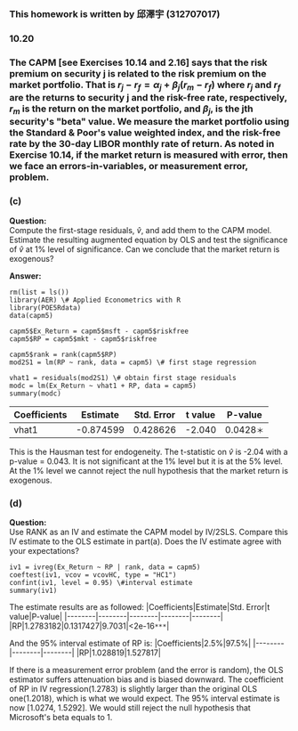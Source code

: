 ### This homework is written by 邱澤宇 (312707017)
### 10.20
### The CAPM [see Exercises 10.14 and 2.16] says that the risk premium on security j is related to the risk premium on the market portfolio. That is $r_j - r_f = \alpha_j + \beta_j (r_m - r_f)$ where $r_j$ and $r_f$ are the returns to security j and the risk-free rate, respectively, $r_m$ is the return on the market portfolio, and $\beta_j$, is the jth security's "beta" value. We measure the market portfolio using the Standard & Poor's value weighted index, and the risk-free rate by the 30-day LIBOR monthly rate of return. As noted in Exercise 10.14, if the market return is measured with error, then we face an errors-in-variables, or measurement error, problem.


### (c)
**Question:**\
Compute the first-stage residuals, $\hat{v}$, and add them to the CAPM model. Estimate the resulting augmented equation by OLS and test the significance of $\hat{v}$ at 1% level of significance. Can we conclude that the market return is exogenous?

**Answer:**

```
rm(list = ls())
library(AER) \# Applied Econometrics with R
library(POE5Rdata)
data(capm5)

capm5$Ex_Return = capm5$msft - capm5$riskfree
capm5$RP = capm5$mkt - capm5$riskfree

capm5$rank = rank(capm5$RP)
mod2S1 = lm(RP ~ rank, data = capm5) \# first stage regression

vhat1 = residuals(mod2S1) \# obtain first stage residuals
modc = lm(Ex_Return ~ vhat1 + RP, data = capm5)
summary(modc)
```
|Coefficients|Estimate|Std. Error|t value|P-value|
|--------|--------|--------|--------|--------|
|vhat1|-0.874599|0.428626|-2.040|0.0428`＊`|

This is the Hausman test for endogeneity. The t-statistic on $\hat{v}$ is -2.04 with a p-value = 0.043. It is not significant at the 1% level but it is at the 5% level. At the 1% level we cannot reject the null hypothesis that the market return is exogenous.

### (d)
**Question:**\
Use RANK as an IV and estimate the CAPM model by IV/2SLS. Compare this IV estimate to the OLS estimate in part(a). Does the IV estimate agree with your expectations?

```
iv1 = ivreg(Ex_Return ~ RP | rank, data = capm5)
coeftest(iv1, vcov = vcovHC, type = "HC1")
confint(iv1, level = 0.95) \#interval estimate
summary(iv1)
```
The estimate results are as followed:
|Coefficients|Estimate|Std. Error|t value|P-value|
|--------|--------|--------|--------|--------|
|RP|1.2783182|0.1317427|9.7031|<2e-16`***`|

And the 95% interval estimate of RP is:
|Coefficients|2.5%|97.5%|
|--------|--------|--------|
|RP|1.028819|1.527817|

If there is a measurement error problem (and the error is random), the OLS estimator suffers attenuation bias and is biased downward. The coefficient of RP in IV regression(1.2783) is slightly larger than the original OLS one(1.2018), which is what we would expect. The 95% interval estimate is now [1.0274, 1.5292]. We would still reject the null hypothesis that Microsoft's beta equals to 1.
